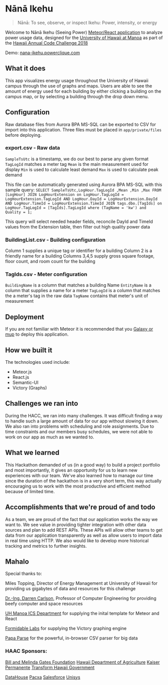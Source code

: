 
# Nānā Ikehu
> Nānā: To see, observe, or inspect
> Ikehu: Power, intensity, or energy

Welcome to Nānā Ikehu (Seeing Power) [Meteor/React application](http://ics-software-engineering.github.io/meteor-application-template-react/) to analyze power usage data, designed for the [University of Hawaii at Manoa](https://manoa.hawaii.edu/) as part of the [Hawaii Annual Code Challenge 2018](http://hacc.hawaii.gov/)

Demo: [nana-ikehu.powerclique.com](https://nana-ikehu.powerclique.com)

## What it does
This app visualizes energy usage throughout the University of Hawaii campus through the use of graphs and maps.  Users are able to see the amount of energy used for each building by either clicking a building on the campus map, or by selecting a building through the drop down menu.

## Configuration

Raw database files from Aurora BPA MS-SQL can be exported to CSV for import into this application. Three files must be placed in `app/private/files` before deploying.

### export.csv - Raw data
`SampleTsUtc` is a timestamp, we do our best to parse any given format
`TagLogId` matches a meter tag
`Mean` is the main measurement used for display
`Min` is used to calculate least demand
`Max` is used to calculate peak demand

This file can be automatically generated using Aurora BPA MS-SQL with this sample query:
`SELECT SampleTsUtc,LogHour.TagLogId
      ,Mean
      ,Min
      ,Max
  FROM [LogHour]
  JOIN LogHourExtension on LogHour.TagLogId = LogHourExtension.TagLogId AND
  LogHour.DayId = LogHourExtension.DayId AND
  LogHour.TimeId = LogHourExtension.TimeId
  JOIN tags.dbo.[TagIds] on LogHour.TagLogId = [TagIds].TagLogId
  where (TagName = 'kw') and Quality = 1;`

This query will select needed header fields, reconcile DayId and TimeId values from the Extension table, then filter out high quality power data


### BuildingList.csv - Building configuration
Column 1 supplies a unique tag or identifier for a building
Column 2 is a friendly name for a building
Columns 3,4,5 supply gross square footage, floor count, and room count for the building
### TagIds.csv - Meter configuration
`BuildingName` is a column that matches a building Name
`EntityName` is a column that supplies a name for a meter
`TagLogId` is a column that matches the a meter's tag in the raw data
`TagName` contains that meter's unit of measurement


## Deployment

If you are not familiar with Meteor it is recommended that you [Galaxy or mup](https://guide.meteor.com/deployment.html#galaxy) to deploy this application.


## How we built it
The technologies used include:
* Meteor.js
* React.js
* Semantic-UI
* Victory (Graphs)

## Challenges we ran into
During the HACC, we ran into many challenges.  It was difficult finding a way to handle such a large amount of data for our app without slowing it down.  We also ran into problems with scheduling and role assignments.  Due to time constraints and our members busy schedules, we were not able to work on our app as much as we wanted to.

## What we learned
This Hackathon demanded of us (in a good way) to build a project portfolio and most importantly, it gives an opportunity for us to learn new experiences with our team. We've also learned how to manage our time since the duration of the hackathon is in a very short term, this way actually encouraging us to work with the most productive and efficient method because of limited time.

## Accomplishments that we're proud of and todo
As a team, we are proud of the fact that our application works the way we want to. We see value in providing tighter integration with other data sources and plan to add REST APIs. These APIs will allow other teams to get data from our application transparently as well as allow users to import data in real time using HTTP. We also would like to develop more historical tracking and metrics to further insights.

## Mahalo 
Special thanks to: 

Miles Topping, Director of Energy Management at University of Hawaii for providing us gigabytes of data and resources for this challenge

[Dr.-Ing. Darren Carlson](http://ee.hawaii.edu/faculty/detail.php?usr=87), Professor of Computer Engineering for providing beefy computer and space resources 

[UH Manoa ICS Department](http://ics-software-engineering.github.io/meteor-application-template-react/)  for supplying the inital template for Meteor and React

[Formidable Labs](https://formidable.com/open-source/) for supplying the Victory graphing engine

[Papa Parse](https://www.papaparse.com/) for the powerful, in-browser CSV parser for big data

### HAAC Sponsors: 
[Bill and Melinda Gates Foundation](https://www.gatesfoundation.org/)
[Hawaii Department of Agriculture](http://hdoa.hawaii.gov/)
[Kaiser Permanente](https://thrive.kaiserpermanente.org/)
[Transform Hawaii Government](http://transformhawaiigov.org/)

[DataHouse](http://www.datahouse.com/)
[Pacxa](http://www.pacxa.com/)
[Salesforce](https://www.salesforce.com/)
[Unisys](https://www.unisys.com/)


